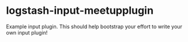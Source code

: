 # logstash-input-meetupplugin
Example input plugin. This should help bootstrap your effort to write your own input plugin!
